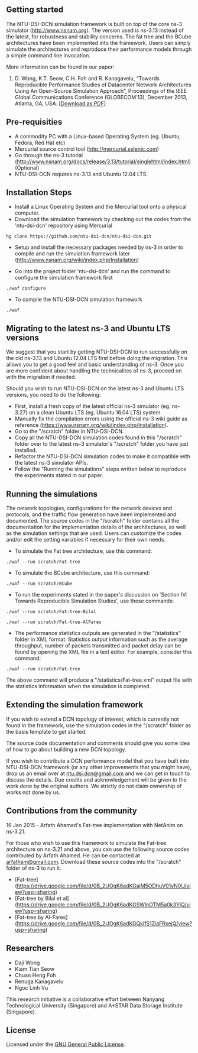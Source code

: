 
Getting started
--------------------------------------
The NTU-DSI-DCN simulation framework is built on top of the core ns-3 simulator (http://www.nsnam.org). The version used is ns-3.13 instead of the latest, for robustness and stability concerns. The fat tree and the BCube architectures have been implemented into the framework. Users can simply simulate the architectures and reproduce their performance models through a simple command line invocation.

More information can be found in our paper:

1. D. Wong, K.T. Seow, C.H. Foh and R. Kanagavelu, “Towards Reproducible Performance Studies of Datacenter Network Architectures Using An Open-Source Simulation Approach”, Proceedings of the IEEE Global Communications Conference (GLOBECOM’13), December 2013, Atlanta, GA, USA. \[[Download as PDF](https://drive.google.com/file/d/0B_2UOgK6adKGRmxGVHRtTkRoaWc/edit?usp=sharing)\]



Pre-requisities
--------------------------------------
- A commodity PC with a Linux-based Operating System (eg. Ubuntu, Fedora, Red Hat etc)
- Mercurial source control tool (http://mercurial.selenic.com)
- Go through the ns-3 tutorial (http://www.nsnam.org/docs/release/3.13/tutorial/singlehtml/index.html) (Optional)
- NTU-DSI-DCN requires ns-3.13 and Ubuntu 12.04 LTS.



Installation Steps
--------------------------------------
- Install a Linux Operating System and the Mercurial tool onto a physical computer. 
- Download the simulation framework by checking out the codes from the 'ntu-dsi-dcn' repository using Mercurial 

```
hg clone https://github.com/ntu-dsi-dcn/ntu-dsi-dcn.git
```

- Setup and install the necessary packages needed by ns-3 in order to compile and run the simulation framework later
(http://www.nsnam.org/wiki/index.php/Installation)


- Go into the project folder 'ntu-dsi-dcn' and run the command to configure the simulation framework first

```
./waf configure
```

- To compile the NTU-DSI-DCN simulation framework

```
./waf
```


Migrating to the latest ns-3 and Ubuntu LTS versions
----------------------------------------------------------------
We suggest that you start by getting NTU-DSI-DCN to run successfully on the old ns-3.13 and Ubuntu 12.04 LTS first before doing the migration. This allows you to get a good feel and basic understanding of ns-3. Once you are more confident about handling the technicalites of ns-3, proceed on with the migration if needed.

Should you wish to run NTU-DSI-DCN on the latest ns-3 and Ubuntu LTS versions, you need to do the following:

- First, install a fresh copy of the latest official ns-3 simulator (eg. ns-3.27) on a clean Ubuntu LTS (eg. Ubuntu 16.04 LTS) system.
- Manually fix the compilation errors using the official ns-3 wiki guide as reference (https://www.nsnam.org/wiki/index.php/Installation).
- Go to the "/scratch" folder in NTU-DSI-DCN.
- Copy all the NTU-DSI-DCN simulation codes found in this "/scratch" folder over to the latest ns-3 simulator's "/scratch" folder you have just installed.
- Refactor the NTU-DSI-DCN simulation codes to make it compatible with the latest ns-3 simulator APIs.
- Follow the "Running the simulations" steps written below to reproduce the experiments stated in our paper.



Running the simulations
--------------------------------------
The network topologies, configurations for the network devices and protocols, and the traffic flow generation have been implemented and documented. The source codes in the "/scratch" folder contains all the documentation for the implementation details of the architectures, as well as the simulation settings that are used. Users can customize the codes and/or edit the setting variables if necessary for their own needs.

- To simulate the Fat tree architecture, use this command:

```
./waf --run scratch/Fat-tree
```

- To simulate the BCube architecture, use this command:

```
./waf --run scratch/BCube
```

- To run the experiments stated in the paper's discussion on 'Section IV: Towards Reproducible Simulation Studies', use these commands:

```
./waf --run scratch/Fat-tree-Bilal

./waf --run scratch/Fat-tree-AlFares
```

- The performance statistics outputs are generated in the "/statistics" folder in XML format. Statistics output information such as the average throughput, number of packets transmitted and packet delay can be found by opening the XML file in a text editor. For example, consider this command:

```
./waf --run scratch/Fat-tree 
```

The above command will produce a "/statistics/Fat-tree.xml" output file with the statistics information when the simulation is completed.




Extending the simulation framework
--------------------------------------
If you wish to extend a DCN topology of interest, which is currently not found in the framework, use the simulation codes in the "/scratch" folder as the basis template to get started.

The source code documentation and comments should give you some idea of how to go about building a new DCN topology.

If you wish to contribute a DCN performance model that you have built into NTU-DSI-DCN framework (or any other improvements that you might have), drop us an email over at ntu.dsi.dcn@gmail.com and we can get in touch to discuss the details. Due credits and acknowledgement will be given to the work done by the original authors. We strictly do not claim ownership of works not done by us.




Contributions from the community
--------------------------------------
16 Jan 2015 - Arfath Ahamed's Fat-tree implementation with NetAnim on ns-3.21.

For those who wish to use this framework to simulate the Fat-tree architecture on ns-3.21 and above, you can use the following source codes contributed by Arfath Ahamed. He can be contacted at <arfathsm@gmail.com>. Download these source codes into the "/scratch" folder of ns-3 to run it. 

- [Fat-tree] (https://drive.google.com/file/d/0B_2UOgK6adKGajM5ODhuV01yN0U/view?usp=sharing)
- [Fat-tree by Bilal et al] (https://drive.google.com/file/d/0B_2UOgK6adKGSWlnOTM5a0k3YjQ/view?usp=sharing)
- [Fat-tree by Al-Fares] (https://drive.google.com/file/d/0B_2UOgK6adKGQklfS1ZiaFRxejQ/view?usp=sharing) 


Researchers
--------------------------------------
* Daji Wong
* Kiam Tian Seow
* Chuan Heng Foh
* Renuga Kanagavelu
* Ngoc Linh Vu

This research initiative is a collaborative effort between Nanyang Technological University (Singapore) and A*STAR Data Storage Institute (Singapore).

License
--------------------------------------
Licensed under the [GNU General Public License](https://github.com/ntu-dsi-dcn/ntu-dsi-dcn/blob/master/LICENSE).
